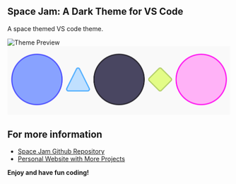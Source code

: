 ## Space Jam: A Dark Theme for VS Code
A space themed VS code theme. 

![Theme Preview](images/preview.png)
![Theme Color Palette](images/palette.png)

## For more information
* [Space Jam Github Repository](https://github.com/canavarrete01/space-jam-dark.git)
* [Personal Website with More Projects](https://canavarrete01.github.io/)

**Enjoy and have fun coding!**
